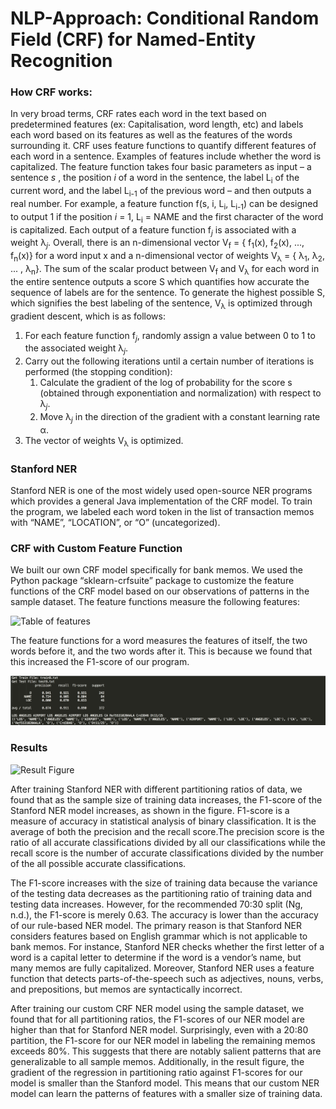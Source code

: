 # NLP-Approach: Conditional Random Field (CRF) for Named-Entity Recognition

### How CRF works:
In very broad terms, CRF rates each word in the text based on predetermined features (ex: Capitalisation, word length, etc) and labels each word based on its features as well as the features of the words surrounding it. CRF uses feature functions to quantify different features of each word in a sentence. Examples of features include whether the word is capitalized. The feature function takes four basic parameters as input – a sentence *s* , the position *i* of a word in the sentence, the label L<sub>i</sub> of the current word, and the label L<sub>i-1</sub> of the previous word – and then outputs a real number. For example, a feature function  f(s, i, L<sub>i</sub>,  L<sub>i-1</sub>) can be designed to output 1 if the position *i*  = 1, L<sub>i</sub> = NAME and the first character of the word is capitalized. Each output of a feature function f<sub>*j*</sub>  is associated with a weight λ<sub>*j*</sub>. Overall, there is an n-dimensional vector V<sub>f</sub> = { f<sub>1</sub>(x), f<sub>2</sub>(x), ..., f<sub>n</sub>(x)} for a word input x and a n-dimensional vector of weights V<sub>λ</sub> = { λ<sub>1</sub>, λ<sub>2</sub>, ... , λ<sub>n</sub>}. The sum of the scalar product between V<sub>f</sub> and V<sub>λ</sub> for each word in the entire sentence outputs a score S which quantifies how accurate the sequence of labels are for the sentence. To generate the highest possible S, which signifies the best labeling of the sentence, V<sub>λ</sub> is optimized through gradient descent, which is as follows:
1. For each feature function f<sub>*j*</sub>, randomly assign a value between 0 to 1 to the associated weight λ<sub>*j*</sub>. 
2. Carry out the following iterations until a certain number of iterations is performed (the stopping condition):
   1. Calculate the gradient of the log of probability for the score s (obtained through exponentiation and normalization) with respect to  λ<sub>*j*</sub>.
   2. Move  λ<sub>*j*</sub> in the direction of the gradient with a constant learning rate α.
3. The vector of weights V<sub>λ</sub> is optimized.

### Stanford NER
Stanford NER is one of the most widely used open-source NER programs which provides a general Java implementation of the CRF model. To train the program, we labeled each word token in the list of transaction memos with “NAME”, “LOCATION”, or “O” (uncategorized). 

### CRF with Custom Feature Function 

We built our own CRF model specifically for bank memos. We used the Python package “sklearn-crfsuite” package to customize the feature functions of the CRF model based on our observations of patterns in the sample dataset. The feature functions measure the following features:

![Table of features]()

The feature functions for a word measures the features of itself, the two words before it, and the two words after it. This is because we found that this increased the F1-score of our program.

![Result of Custom CRF](https://github.com/Final-Project-Freshman/NLP-Approach/blob/master/result.png)

### Results

![Result Figure]()

After training Stanford NER with different partitioning ratios of data, we found that as the sample size of training data increases, the F1-score of the Stanford NER model increases, as shown in the figure. F1-score is a measure of accuracy in statistical analysis of binary classification. It is the average of both the precision and the recall score.The precision score is the ratio of all accurate classifications divided by all our classifications while the recall score is the number of accurate classifications divided by the number of the all possible accurate classifications.

The F1-score increases with the size of training data because the variance of the testing data decreases as the partitioning ratio of training data and testing data increases. However, for the recommended 70:30 split (Ng, n.d.), the F1-score is merely 0.63. The accuracy is lower than the accuracy of our rule-based NER model. The primary reason is that Stanford NER considers features based on English grammar which is not applicable to bank memos. For instance, Stanford NER checks whether the first letter of a word is a capital letter to determine if the word is a vendor’s name, but many memos are fully capitalized. Moreover, Stanford NER uses a feature function that detects parts-of-the-speech such as adjectives, nouns, verbs, and prepositions, but memos are syntactically incorrect.

After training our custom CRF NER model using the sample dataset, we found that for all partitioning ratios, the F1-scores of our NER model are higher than that for Stanford NER model. Surprisingly, even with a 20:80 partition, the F1-score for our NER model in labeling the remaining memos exceeds 80%. This suggests that there are notably salient patterns that are generalizable to all sample memos. Additionally, in the result figure, the gradient of the regression in partitioning ratio against F1-scores for our model is smaller than the Stanford model. This means that our custom NER model can learn the patterns of features with a smaller size of training data.





